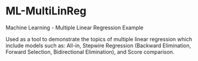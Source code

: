# ML-MultiLinReg
Machine Learning - Multiple Linear Regression Example

Used as a tool to demonstrate the topics of multiple linear regression which include models such as:
All-in, Stepwire Regression (Backward Elimination, Forward Selection, Bidirectional Elimination), and Score comparison.
